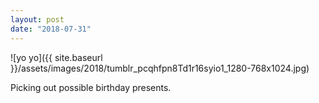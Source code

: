 ```yaml
---
layout: post
date: "2018-07-31"
---
```


![yo yo]({{ site.baseurl }}/assets/images/2018/tumblr_pcqhfpn8Td1r16syio1_1280-768x1024.jpg)

Picking out possible birthday presents.
